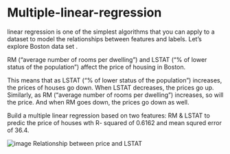 # Multiple-linear-regression


linear regression is one of the simplest algorithms that you can apply to a dataset to model the relationships between features and labels.
Let’s explore Boston data set .

RM (“average number of rooms per dwelling”) and LSTAT (“% of lower status of the population”) affect the price of housing in Boston.

This means that as LSTAT (“% of lower status of the population”) increases, the prices of houses go down. When LSTAT decreases, the prices go up. Similarly, as RM (“average number of rooms per dwelling”) increases, so will the price. And when RM goes down, the prices go down as well.


Build a multiple linear regression based on two features: RM & LSTAT to predic the price of houses wth R- squared of 0.6162 and mean squred error of 36.4.

![image](https://user-images.githubusercontent.com/53411455/134728881-0e61e395-9f74-428b-85dd-11a25a2bce80.png)
 Relationship between price and  LSTAT
